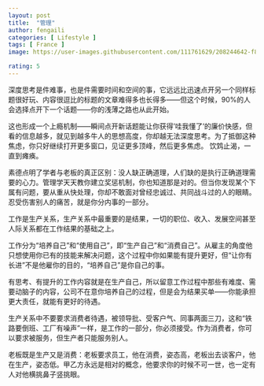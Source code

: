 ```yaml
---
layout: post
title:  "管理"
author: fengaili
categories: [ Lifestyle ]
tags: [ France ]
image: https://user-images.githubusercontent.com/111761629/208244642-f8af0f6a-2695-4c35-a8de-38d5753ac803.JPG

rating: 5
---
```


深度思考是件难事，也是件需要时间和空间的事，它远远比迅速点开另一个同样标题很好玩、内容很逗比的标题的文章难得多也长得多——但这个时候，90%的人会选择点开下一个话题——你的浅薄之路也从此开始。

这也形成一个上瘾机制——瞬间点开新话题能让你获得’哇我懂了’的廉价快感，但看的信息越多，就见到越多牛人的思想高度，你却越无法深度思考。为了抵御这种焦虑，你只好继续打开更多窗口，见证更多顶峰，然后更多焦虑。
饮鸩止渴，一直到瘫痪。


素德点明了学者与老板的真正区别：没人缺正确道理，人们缺的是执行正确道理需要的心力。管理学天天教你建立奖惩机制，你也知道那是对的。但当你发现某个下属有问题，要从重从快处理，你却不敢面对曾经忠诚过、共同战斗过的人的眼睛。
忍受伤害别人的痛苦，就是你分内事的一部分。

工作是生产关系，生产关系中最重要的是结果，一切的职位、收入、发展空间甚至人际关系都在工作结果的基础之上。

工作分为“培养自己”和“使用自己”，即“生产自己”和“消费自己”。从雇主的角度他只想使用你已有的技能来解决问题，这个过程中你如果能有提升更好，但“让你有长进”不是他雇你的目的，“培养自己”是你自己的事。

有思考、有提升的工作内容就是在生产自己，所以留意工作过程中那些有难度、需要动脑子的内容，公司不在意你培养自己的过程，但是会为结果买单——你能承担更大责任，就能有更好的待遇。

生产关系中不要要求消费者待遇，被领导批、受客户气、同事两面三刀，这和“铁路要倒班、工厂有噪声”一样，是工作的一部分，你必须接受。作为消费者，你可以要求被服务，但生产者只能服务别人。

老板既是生产又是消费：老板要求员工，他在消费，姿态高，老板出去谈客户，他在生产，姿态低。甲乙方永远是相对的概念，他要求你的时候不可一世，也一定有人对他横挑鼻子竖挑眼。




